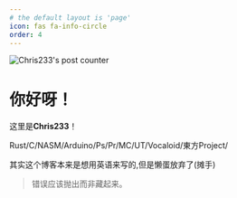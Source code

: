 ```yaml
---
# the default layout is 'page'
icon: fas fa-info-circle
order: 4
---
```


![Chris233's post counter](https://count.getloli.com/@Chris233's+post+counter?name=Chris233%27s+post+counter&theme=green&padding=5&offset=0&align=top&scale=1&pixelated=1&darkmode=auto)

# 你好呀！


这里是**Chris233**！

Rust/C/NASM/Arduino/Ps/Pr/MC/UT/Vocaloid/東方Project/











其实这个博客本来是想用英语来写的,但是懒蛋放弃了(摊手)




>错误应该抛出而非藏起来。
